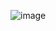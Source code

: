 ![image](https://user-images.githubusercontent.com/101739302/158650592-af942a9a-4c0d-4f4c-aa5b-c5b60b26ca12.png)
